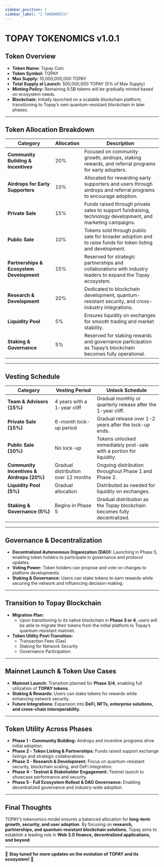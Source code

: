 ```yaml
---
sidebar_position: 2
sidebar_label: "📄 TOKENOMICS"
---
```


# TOPAY TOKENOMICS v1.0.1

## **Token Overview**

- **Token Name:** Topay Coin  
- **Token Symbol:** TOPAY  
- **Max Supply:** 10,000,000,000 TOPAY  
- **Total Supply at Launch:** 500,000,000 TOPAY (5% of Max Supply)  
- **Minting Policy:** Remaining 9.5B tokens will be gradually minted based on ecosystem needs.  
- **Blockchain:** Initially launched on a scalable blockchain platform, transitioning to Topay’s own quantum-resistant blockchain in later phases.  

---

## **Token Allocation Breakdown**

| **Category**                     | **Allocation** | **Description** |
|----------------------------------|--------------|----------------------------------------------------------------|
| **Community Building & Incentives** | 20%          | Focused on community growth, airdrops, staking rewards, and referral programs for early adopters. |
| **Airdrops for Early Supporters** | 10%          | Allocated for rewarding early supporters and users through airdrops and referral programs to encourage adoption. |
| **Private Sale**                  | 15%          | Funds raised through private sales to support fundraising, technology development, and marketing campaigns. |
| **Public Sale**                   | 10%          | Tokens sold through public sale for broader adoption and to raise funds for token listing and development. |
| **Partnerships & Ecosystem Development** | 15% | Reserved for strategic partnerships and collaborations with industry leaders to expand the Topay ecosystem. |
| **Research & Development**         | 20%          | Dedicated to blockchain development, quantum-resistant security, and cross-industry integrations. |
| **Liquidity Pool**                 | 5%           | Ensures liquidity on exchanges for smooth trading and market stability. |
| **Staking & Governance**           | 5%           | Reserved for staking rewards and governance participation as Topay’s blockchain becomes fully operational. |

---

## **Vesting Schedule**

| **Category**                     | **Vesting Period**  | **Unlock Schedule** |
|----------------------------------|------------------|---------------------------------------------|
| **Team & Advisors (15%)**         | 4 years with a 1-year cliff | Gradual monthly or quarterly release after the 1-year cliff. |
| **Private Sale (15%)**            | 6-month lock-up period | Gradual release over 1-2 years after the lock-up ends. |
| **Public Sale (10%)**             | No lock-up      | Tokens unlocked immediately post-sale with a portion for liquidity. |
| **Community Incentives & Airdrops (20%)** | Gradual distribution over 12 months | Ongoing distribution throughout Phase 1 and Phase 2. |
| **Liquidity Pool (5%)**           | Gradual allocation | Distributed as needed for liquidity on exchanges. |
| **Staking & Governance (5%)**     | Begins in Phase 5 | Gradual distribution as the Topay blockchain becomes fully decentralized. |

---

## **Governance & Decentralization**

- **Decentralized Autonomous Organization (DAO):** Launching in Phase 5, enabling token holders to participate in governance and protocol updates.  
- **Voting Power:** Token holders can propose and vote on changes to platform developments.  
- **Staking & Governance:** Users can stake tokens to earn rewards while securing the network and influencing decision-making.  

---

## **Transition to Topay Blockchain**

- **Migration Plan:**  
  - Upon transitioning to its native blockchain in **Phase 3 or 4**, users will be able to migrate their tokens from the initial platform to Topay’s quantum-resistant mainnet.  
- **Token Utility Post-Transition:**  
  - Transaction Fees (Gas)  
  - Staking for Network Security  
  - Governance Participation  

---

## **Mainnet Launch & Token Use Cases**

- **Mainnet Launch:** Transition planned for **Phase 3/4**, enabling full utilization of **TOPAY tokens**.  
- **Staking & Rewards:** Users can stake tokens for rewards while enhancing network security.  
- **Future Integrations:** Expansion into **DeFi, NFTs, enterprise solutions, and cross-chain interoperability**.  

---

## **Token Utility Across Phases**

- **Phase 1 - Community Building:** Airdrops and incentive programs drive initial adoption.  
- **Phase 2 - Token Listing & Partnerships:** Funds raised support exchange listings and strategic collaborations.  
- **Phase 3 - Research & Development:** Focus on quantum-resistant security, blockchain scaling, and DeFi integration.  
- **Phase 4 - Testnet & Stakeholder Engagement:** Testnet launch to showcase performance and security.  
- **Phase 5 - Full Ecosystem Rollout & DAO Governance:** Enabling decentralized governance and industry-wide adoption.  

---

## **Final Thoughts**

TOPAY’s tokenomics model ensures a balanced allocation for **long-term growth, security, and user adoption**. By focusing on **research, partnerships, and quantum-resistant blockchain solutions**, Topay aims to establish a leading role in **Web 3.0 finance, decentralized applications, and beyond**.

---

🎯 **Stay tuned for more updates on the evolution of TOPAY and its ecosystem!** 🚀
